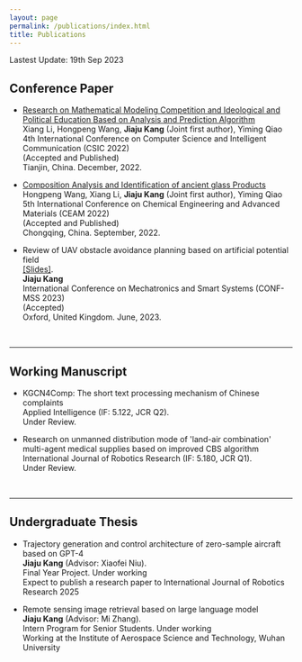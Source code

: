 ```yaml
---
layout: page
permalink: /publications/index.html
title: Publications
---
```


Lastest Update: 19th Sep 2023&nbsp;

## Conference Paper

- [Research on Mathematical Modeling Competition and Ideological and Political Education Based on Analysis and Prediction Algorithm](https://www.researchgate.net/publication/369471205_Research_on_Mathematical_Modeling_Competition_and_Ideological_and_Political_Education_Based_on_Analysis_and_Prediction_Algorithm)<br>Xiang Li, Hongpeng Wang, **Jiaju Kang** (Joint first author), Yiming Qiao<br>4th International Conference on Computer Science and Intelligent Communication (CSIC 2022)<br>(Accepted and Published)<br>Tianjin, China. December, 2022.<br>

- [Composition Analysis and Identification of ancient glass Products](https://www.researchgate.net/publication/366262179_Composition_Analysis_and_Identification_of_ancient_glass_products)<br>Hongpeng Wang, Xiang Li, **Jiaju Kang** (Joint first author), Yiming Qiao<br>5th International Conference on Chemical Engineering and Advanced Materials (CEAM 2022)<br>(Accepted and Published)<br>Chongqing, China. September, 2022. <br>

- Review of UAV obstacle avoidance planning based on artificial potential field<br> [[Slides]](https://kangjiaju.github.io/mypaper/2_paper000.pdf).<br>**Jiaju Kang**<br>International Conference on Mechatronics and Smart Systems (CONF-MSS 2023)<br>(Accepted)<br>Oxford, United Kingdom. June, 2023.<br>

  <br>

---

## Working Manuscript

- KGCN4Comp: The short text processing mechanism of Chinese complaints<br>Applied Intelligence (IF: 5.122, JCR Q2).<br> Under Review.<br>

- Research on unmanned distribution mode of 'land-air combination' multi-agent medical supplies based on improved CBS algorithm<br>International Journal of Robotics Research (IF: 5.180, JCR Q1).<br> Under Review.<br>

  <br>

---

## Undergraduate Thesis

- Trajectory generation and control architecture of zero-sample aircraft based on GPT-4<br>**Jiaju Kang** (Advisor: Xiaofei Niu). <br>Final Year Project. Under working<br>Expect to publish a research paper to International Journal of Robotics Research 2025

- Remote sensing image retrieval based on large language model<br>**Jiaju Kang** (Advisor: Mi Zhang). <br>Intern Program for Senior Students. Under working<br>Working at the Institute of Aerospace Science and Technology, Wuhan University

  <br>
